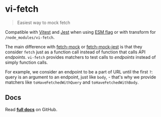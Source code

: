# vi-fetch

> Easiest way to mock fetch

Compatible with [Vitest](https://github.com/vitest-dev/vitest) and [Jest](https://github.com/facebook/jest) when using [ESM flag](https://jestjs.io/docs/ecmascript-modules) or with transform for `/node_modules/vi-fetch`.

The main difference with [fetch-mock](https://github.com/wheresrhys/fetch-mock) or [fetch-mock-jest](https://github.com/wheresrhys/fetch-mock-jest) is that they consider `fetch` just as a function call instead of function that calls API _endpoints_. `vi-fetch` provides matchers to test calls to _endpoints_ instead of simply function calls.

For example, we consider an endpoint to be a part of URL until the first `?`: query is an argument to an endpoint, just like `body`, - that's why we provide matchers like `toHaveFetchedWithQuery` and `toHaveFetchedWithBody`.

## Docs
Read **[full docs](https://github.com/sheremet-va/vi-fetch#readme)** on GitHub.
